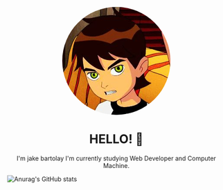 <p align="center">
<a href="https://jakebartolay.herokuapp.com/" title="jakebartolay">
<img align="center" src="https://raw.githubusercontent.com/jakebartolay/jakebartolay/main/public/profile/ben19.jpg" style="border-radius:50%"></a>
</p>
<h1 align="center">HELLO! 👋</h1>
<p align="center">
I'm jake bartolay I'm currently studying Web Developer and Computer Machine.
</p>
<p align="center">
  </p>
  
![Anurag's GitHub stats](https://github-readme-stats.vercel.app/api?username=jakebartolay&show_icons=true&theme=radical)



<!--
**jakebartolay/jakebartolay** is a ✨ _special_ ✨ repository because its `README.md` (this file) appears on your GitHub profile.

Here are some ideas to get you started:

- 🔭 I’m currently working on ...
- 🌱 I’m currently learning ...
- 👯 I’m looking to collaborate on ...
- 🤔 I’m looking for help with ...
- 💬 Ask me about ...
- 📫 How to reach me: ...
- 😄 Pronouns: ...
- ⚡ Fun fact: ...
-->
